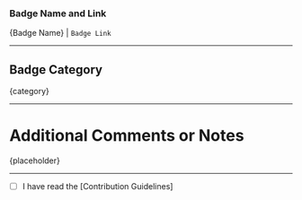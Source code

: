 ### Badge Name and Link

{Badge Name} | `Badge Link`

---

## Badge Category

{category}

---

# Additional Comments or Notes

{placeholder}

___

- [ ] I have read the [Contribution Guidelines]
